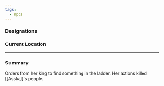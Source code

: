```yaml
---
tags:
  - npcs
---
```


### Designations


### Current Location


___
### Summary
Orders from her king to find something in the ladder. 
Her actions killed [[Asska]]'s people.